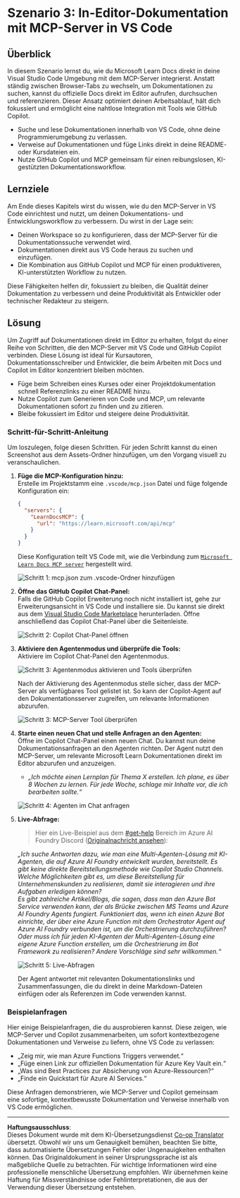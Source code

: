 <!--
CO_OP_TRANSLATOR_METADATA:
{
  "original_hash": "db532b1ec386c9ce38c791653dc3c881",
  "translation_date": "2025-06-21T14:34:29+00:00",
  "source_file": "09-CaseStudy/docs-mcp/solution/scenario3/README.md",
  "language_code": "de"
}
-->
# Szenario 3: In-Editor-Dokumentation mit MCP-Server in VS Code

## Überblick

In diesem Szenario lernst du, wie du Microsoft Learn Docs direkt in deine Visual Studio Code Umgebung mit dem MCP-Server integrierst. Anstatt ständig zwischen Browser-Tabs zu wechseln, um Dokumentationen zu suchen, kannst du offizielle Docs direkt im Editor aufrufen, durchsuchen und referenzieren. Dieser Ansatz optimiert deinen Arbeitsablauf, hält dich fokussiert und ermöglicht eine nahtlose Integration mit Tools wie GitHub Copilot.

- Suche und lese Dokumentationen innerhalb von VS Code, ohne deine Programmierumgebung zu verlassen.
- Verweise auf Dokumentationen und füge Links direkt in deine README- oder Kursdateien ein.
- Nutze GitHub Copilot und MCP gemeinsam für einen reibungslosen, KI-gestützten Dokumentationsworkflow.

## Lernziele

Am Ende dieses Kapitels wirst du wissen, wie du den MCP-Server in VS Code einrichtest und nutzt, um deinen Dokumentations- und Entwicklungsworkflow zu verbessern. Du wirst in der Lage sein:

- Deinen Workspace so zu konfigurieren, dass der MCP-Server für die Dokumentationssuche verwendet wird.
- Dokumentationen direkt aus VS Code heraus zu suchen und einzufügen.
- Die Kombination aus GitHub Copilot und MCP für einen produktiveren, KI-unterstützten Workflow zu nutzen.

Diese Fähigkeiten helfen dir, fokussiert zu bleiben, die Qualität deiner Dokumentation zu verbessern und deine Produktivität als Entwickler oder technischer Redakteur zu steigern.

## Lösung

Um Zugriff auf Dokumentationen direkt im Editor zu erhalten, folgst du einer Reihe von Schritten, die den MCP-Server mit VS Code und GitHub Copilot verbinden. Diese Lösung ist ideal für Kursautoren, Dokumentationsschreiber und Entwickler, die beim Arbeiten mit Docs und Copilot im Editor konzentriert bleiben möchten.

- Füge beim Schreiben eines Kurses oder einer Projektdokumentation schnell Referenzlinks zu einer README hinzu.
- Nutze Copilot zum Generieren von Code und MCP, um relevante Dokumentationen sofort zu finden und zu zitieren.
- Bleibe fokussiert im Editor und steigere deine Produktivität.

### Schritt-für-Schritt-Anleitung

Um loszulegen, folge diesen Schritten. Für jeden Schritt kannst du einen Screenshot aus dem Assets-Ordner hinzufügen, um den Vorgang visuell zu veranschaulichen.

1. **Füge die MCP-Konfiguration hinzu:**  
   Erstelle im Projektstamm eine `.vscode/mcp.json` Datei und füge folgende Konfiguration ein:  
   ```json
   {
     "servers": {
       "LearnDocsMCP": {
         "url": "https://learn.microsoft.com/api/mcp"
       }
     }
   }
   ```  
   Diese Konfiguration teilt VS Code mit, wie die Verbindung zum [`Microsoft Learn Docs MCP server`](https://github.com/MicrosoftDocs/mcp) hergestellt wird.
   
   ![Schritt 1: mcp.json zum .vscode-Ordner hinzufügen](../../../../../../translated_images/step1-mcp-json.c06a007fccc3edfaf0598a31903c9ec71476d9fd3ae6c1b2b4321fd38688ca4b.de.png)
    
2. **Öffne das GitHub Copilot Chat-Panel:**  
   Falls die GitHub Copilot Erweiterung noch nicht installiert ist, gehe zur Erweiterungsansicht in VS Code und installiere sie. Du kannst sie direkt aus dem [Visual Studio Code Marketplace](https://marketplace.visualstudio.com/items?itemName=GitHub.copilot-chat) herunterladen. Öffne anschließend das Copilot Chat-Panel über die Seitenleiste.

   ![Schritt 2: Copilot Chat-Panel öffnen](../../../../../../translated_images/step2-copilot-panel.f1cc86e9b9b8cd1a85e4df4923de8bafee4830541ab255e3c90c09777fed97db.de.png)

3. **Aktiviere den Agentenmodus und überprüfe die Tools:**  
   Aktiviere im Copilot Chat-Panel den Agentenmodus.

   ![Schritt 3: Agentenmodus aktivieren und Tools überprüfen](../../../../../../translated_images/step3-agent-mode.cdc32520fd7dd1d149c3f5226763c1d85a06d3c041d4cc983447625bdbeff4d4.de.png)

   Nach der Aktivierung des Agentenmodus stelle sicher, dass der MCP-Server als verfügbares Tool gelistet ist. So kann der Copilot-Agent auf den Dokumentationsserver zugreifen, um relevante Informationen abzurufen.
   
   ![Schritt 3: MCP-Server Tool überprüfen](../../../../../../translated_images/step3-verify-mcp-tool.76096a6329cbfecd42888780f322370a0d8c8fa003ed3eeb7ccd23f0fc50c1ad.de.png)

4. **Starte einen neuen Chat und stelle Anfragen an den Agenten:**  
   Öffne im Copilot Chat-Panel einen neuen Chat. Du kannst nun deine Dokumentationsanfragen an den Agenten richten. Der Agent nutzt den MCP-Server, um relevante Microsoft Learn Dokumentationen direkt im Editor abzurufen und anzuzeigen.

   - *„Ich möchte einen Lernplan für Thema X erstellen. Ich plane, es über 8 Wochen zu lernen. Für jede Woche, schlage mir Inhalte vor, die ich bearbeiten sollte.“*

   ![Schritt 4: Agenten im Chat anfragen](../../../../../../translated_images/step4-prompt-chat.12187bb001605efc5077992b621f0fcd1df12023c5dce0464f8eb8f3d595218f.de.png)

5. **Live-Abfrage:**  

   > Hier ein Live-Beispiel aus dem [#get-help](https://discord.gg/D6cRhjHWSC) Bereich im Azure AI Foundry Discord ([Originalnachricht ansehen](https://discord.com/channels/1113626258182504448/1385498306720829572)):
   
   *„Ich suche Antworten dazu, wie man eine Multi-Agenten-Lösung mit KI-Agenten, die auf Azure AI Foundry entwickelt wurden, bereitstellt. Es gibt keine direkte Bereitstellungsmethode wie Copilot Studio Channels. Welche Möglichkeiten gibt es, um diese Bereitstellung für Unternehmenskunden zu realisieren, damit sie interagieren und ihre Aufgaben erledigen können?  
   Es gibt zahlreiche Artikel/Blogs, die sagen, dass man den Azure Bot Service verwenden kann, der als Brücke zwischen MS Teams und Azure AI Foundry Agents fungiert. Funktioniert das, wenn ich einen Azure Bot einrichte, der über eine Azure Function mit dem Orchestrator Agent auf Azure AI Foundry verbunden ist, um die Orchestrierung durchzuführen? Oder muss ich für jeden KI-Agenten der Multi-Agenten-Lösung eine eigene Azure Function erstellen, um die Orchestrierung im Bot Framework zu realisieren? Andere Vorschläge sind sehr willkommen.“*

   ![Schritt 5: Live-Abfragen](../../../../../../translated_images/step5-live-queries.49db3e4a50bea27327e3cb18c24d263b7d134930d78e7392f9515a1c00264a7f.de.png)

   Der Agent antwortet mit relevanten Dokumentationslinks und Zusammenfassungen, die du direkt in deine Markdown-Dateien einfügen oder als Referenzen im Code verwenden kannst.
   
### Beispielanfragen

Hier einige Beispielanfragen, die du ausprobieren kannst. Diese zeigen, wie MCP-Server und Copilot zusammenarbeiten, um sofort kontextbezogene Dokumentationen und Verweise zu liefern, ohne VS Code zu verlassen:

- „Zeig mir, wie man Azure Functions Triggers verwendet.“
- „Füge einen Link zur offiziellen Dokumentation für Azure Key Vault ein.“
- „Was sind Best Practices zur Absicherung von Azure-Ressourcen?“
- „Finde ein Quickstart für Azure AI Services.“

Diese Anfragen demonstrieren, wie MCP-Server und Copilot gemeinsam eine sofortige, kontextbewusste Dokumentation und Verweise innerhalb von VS Code ermöglichen.

---

**Haftungsausschluss**:  
Dieses Dokument wurde mit dem KI-Übersetzungsdienst [Co-op Translator](https://github.com/Azure/co-op-translator) übersetzt. Obwohl wir uns um Genauigkeit bemühen, beachten Sie bitte, dass automatisierte Übersetzungen Fehler oder Ungenauigkeiten enthalten können. Das Originaldokument in seiner Ursprungssprache ist als maßgebliche Quelle zu betrachten. Für wichtige Informationen wird eine professionelle menschliche Übersetzung empfohlen. Wir übernehmen keine Haftung für Missverständnisse oder Fehlinterpretationen, die aus der Verwendung dieser Übersetzung entstehen.